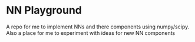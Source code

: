 # NN Playground

A repo for me to implement NNs and there components using numpy/scipy. Also a place for me to experiment with ideas for new NN components